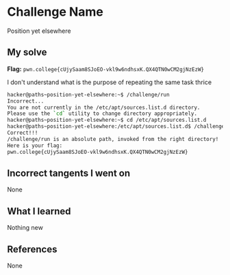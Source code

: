 # Challenge Name
Position yet elsewhere

## My solve
**Flag:** `pwn.college{cUjySaam8SJoEO-vkl9w6ndhsxK.QX4QTN0wCM2gjNzEzW}`

I don't understand what is the purpose of repeating the same task thrice
```bash
hacker@paths~position-yet-elsewhere:~$ /challenge/run
Incorrect...
You are not currently in the /etc/apt/sources.list.d directory.
Please use the `cd` utility to change directory appropriately.
hacker@paths~position-yet-elsewhere:~$ cd /etc/apt/sources.list.d
hacker@paths~position-yet-elsewhere:/etc/apt/sources.list.d$ /challenge/run
Correct!!!
/challenge/run is an absolute path, invoked from the right directory!
Here is your flag:
pwn.college{cUjySaam8SJoEO-vkl9w6ndhsxK.QX4QTN0wCM2gjNzEzW}
```

## Incorrect tangents I went on
None

## What I learned
Nothing new

## References 
None
